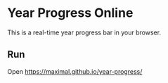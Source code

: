 # Year Progress Online

This is a real-time year progress bar in your browser.

## Run

Open https://maximal.github.io/year-progress/
